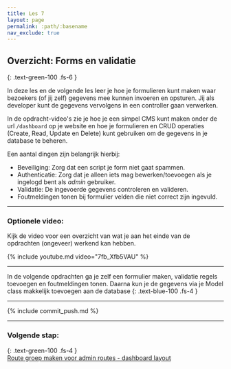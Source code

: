 ```yaml
---
title: Les 7
layout: page
permalink: :path/:basename
nav_exclude: true
---
```


## Overzicht: Forms en validatie
{: .text-green-100 .fs-6 }

In deze les en de volgende les leer je hoe je formulieren kunt maken waar bezoekers (of jij zelf) gegevens mee kunnen invoeren en opsturen.
Jij als developer kunt de gegevens vervolgens in een controller gaan verwerken.

In de opdracht-video's zie je hoe je een simpel CMS kunt maken onder de url `/dashboard` op je website en hoe je formulieren en CRUD operaties (Create, Read, Update en Delete) kunt gebruiken om de gegevens in je database te beheren.

Een aantal dingen zijn belangrijk hierbij:

- Beveiliging: Zorg dat een script je form niet gaat spammen.
- Authenticatie: Zorg dat je alleen iets mag bewerken/toevoegen als je ingelogd bent als *admin* gebruiker.
- Validatie: De ingevoerde gegevens controleren en valideren.
- Foutmeldingen tonen bij formulier velden die niet correct zijn ingevuld.

---

### Optionele video:
Kijk de video voor een overzicht van wat je aan het einde van de opdrachten (ongeveer) werkend kan hebben.

{% include youtube.md video="7fb_Xfb5VAU" %}

---

In de volgende opdrachten ga je zelf een formulier maken, validatie regels toevoegen en foutmeldingen tonen.
Daarna kun je de gegevens via je Model class makkelijk toevoegen aan de database
{: .text-blue-100 .fs-4 }

---

{% include commit_push.md %}

---
### Volgende stap:
{: .text-green-100 .fs-4 }  
[Route groep maken voor admin routes - dashboard layout](admin-dashboard)
